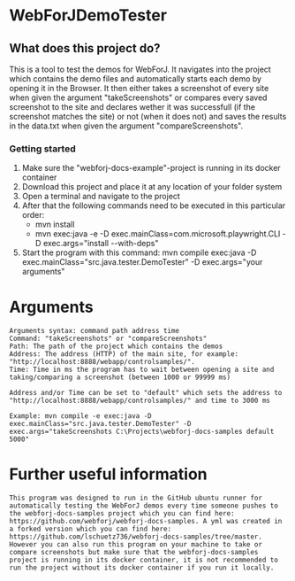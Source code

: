 # WebForJDemoTester

## What does this project do?

This is a tool to test the demos for WebForJ. It navigates into the project which contains the demo files and automatically starts each demo by opening it in the Browser. It then either takes a screenshot of every site when given the argument "takeScreenshots" or compares every saved screenshot to the site and declares wether it was successfull (if the screenshot matches the site) or not (when it does not) and saves the results in the data.txt when given the argument "compareScreenshots".  

### Getting started

1. Make sure the "webforj-docs-example"-project is running in its docker container 
2. Download this project and place it at any location of your folder system
3. Open a terminal and navigate to the project 
4. After that the following commands need to be executed in this particular order:
    - mvn install
    - mvn exec:java -e -D exec.mainClass=com.microsoft.playwright.CLI -D exec.args="install --with-deps"
5. Start the program with this command: mvn compile exec:java -D exec.mainClass="src.java.tester.DemoTester" -D exec.args="your arguments"<br>

# Arguments
    Arguments syntax: command path address time
    Command: "takeScreenshots" or "compareScreenshots"
    Path: The path of the project which contains the demos
    Address: The address (HTTP) of the main site, for example: "http://localhost:8888/webapp/controlsamples/". 
    Time: Time in ms the program has to wait between opening a site and taking/comparing a screenshot (between 1000 or 99999 ms)

    Address and/or Time can be set to "default" which sets the address to "http://localhost:8888/webapp/controlsamples/" and time to 3000 ms 

    Example: mvn compile -e exec:java -D exec.mainClass="src.java.tester.DemoTester" -D exec.args="takeScreenshots C:\Projects\webforj-docs-samples default 5000"

# Further useful information

    This program was designed to run in the GitHub ubuntu runner for automatically testing the WebForJ demos every time someone pushes to the webforj-docs-samples project which you can find here: https://github.com/webforj/webforj-docs-samples. A yml was created in a forked version which you can find here: https://github.com/lschuetz736/webforj-docs-samples/tree/master. However you can also run this program on your machine to take or compare screenshots but make sure that the webforj-docs-samples project is running in its docker container, it is not recommended to run the project without its docker container if you run it locally.


